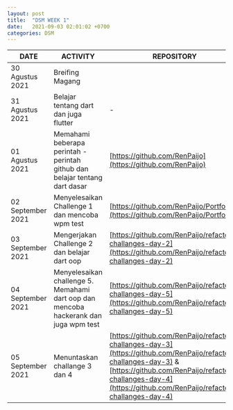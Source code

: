 ```yaml
---
layout: post
title:  "DSM WEEK 1"
date:   2021-09-03 02:01:02 +0700
categories: DSM
---
```

| DATE | ACTIVITY | REPOSITORY |
| --- | --- | --- |
| 30 Agustus 2021 | Breifing Magang | |
| 31 Agustus 2021 | Belajar tentang dart dan juga flutter | - |
| 01 Agustus 2021 | Memahami beberapa perintah -perintah github dan belajar tentang dart dasar | [https://github.com/RenPaijo](https://github.com/RenPaijo) |
| 02 September 2021 | Menyelesaikan Challenge 1 dan mencoba wpm test | [https://github.com/RenPaijo/Portfolio](https://github.com/RenPaijo/Portfolio) |
| 03 September 2021 | Mengerjakan Challenge 2 dan belajar dart oop | [https://github.com/RenPaijo/refactory-challanges-day-2](https://github.com/RenPaijo/refactory-challanges-day-2) |
| 04 September 2021 | Menyelesaikan challenge 5. Memahami dart oop dan mencoba hackerank dan juga wpm test | [https://github.com/RenPaijo/refactory-challanges-day-5](https://github.com/RenPaijo/refactory-challanges-day-5) |
| 05 September 2021 | Menuntaskan challange 3 dan 4 | [https://github.com/RenPaijo/refactory-challanges-day-3](https://github.com/RenPaijo/refactory-challanges-day-3) & [https://github.com/RenPaijo/refactory-challanges-day-4](https://github.com/RenPaijo/refactory-challanges-day-4) |
